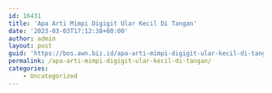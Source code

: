 ```yaml
---
id: 16431
title: 'Apa Arti Mimpi Digigit Ular Kecil Di Tangan'
date: '2023-03-03T17:12:38+00:00'
author: admin
layout: post
guid: 'https://bos.awn.biz.id/apa-arti-mimpi-digigit-ular-kecil-di-tangan/'
permalink: /apa-arti-mimpi-digigit-ular-kecil-di-tangan/
categories:
    - Uncategorized
---
```


